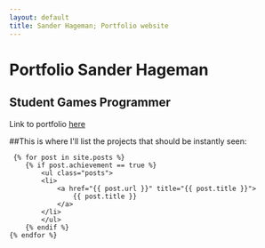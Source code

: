 ```yaml
---
layout: default
title: Sander Hageman; Portfolio website
---
```

<div class="MainPageContent">
	<h1>Portfolio Sander Hageman</h1>
	<h2>Student Games Programmer</h2>
	<p>Link to portfolio <a href="/portfolio">here</a></p>
</div>

<div class="BestAchievements">
	##This is where I'll list the projects that should be instantly seen:
	
	 {% for post in site.posts %}
		{% if post.achievement == true %}
			<ul class="posts">
			<li>		
				<a href="{{ post.url }}" title="{{ post.title }}">
					{{ post.title }}
				</a>
			</li>
			</ul>
		{% endif %}
	{% endfor %}
</ul>
</div>
